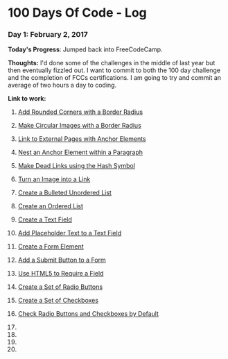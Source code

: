 # 100 Days Of Code - Log

### Day 1: February 2, 2017

**Today's Progress**: Jumped back into FreeCodeCamp. 

**Thoughts:** I'd done some of the challenges in the middle of last year but then eventually fizzled out. I want to commit to both the 100 day challenge and the completion of FCCs certifications.  I am going to try and commit an average of two hours a day to coding.

**Link to work:**

1. [Add Rounded Corners with a Border Radius](https://www.freecodecamp.com/challenges/add-rounded-corners-with-a-border-radius)

2. [Make Circular Images with a Border Radius](https://www.freecodecamp.com/challenges/make-circular-images-with-a-border-radius)

3. [Link to External Pages with Anchor Elements](https://www.freecodecamp.com/challenges/link-to-external-pages-with-anchor-elements)

4. [Nest an Anchor Element within a Paragraph](https://www.freecodecamp.com/challenges/nest-an-anchor-element-within-a-paragraph)

5. [Make Dead Links using the Hash Symbol](https://www.freecodecamp.com/challenges/make-dead-links-using-the-hash-symbol)

6. [Turn an Image into a Link](https://www.freecodecamp.com/challenges/turn-an-image-into-a-link)

7. [Create a Bulleted Unordered List](https://www.freecodecamp.com/challenges/create-a-bulleted-unordered-list)

8. [Create an Ordered List](https://www.freecodecamp.com/challenges/create-an-ordered-list)

9. [Create a Text Field](https://www.freecodecamp.com/challenges/create-a-text-field)

10. [Add Placeholder Text to a Text Field](https://www.freecodecamp.com/challenges/add-placeholder-text-to-a-text-field)

11. [Create a Form Element](https://www.freecodecamp.com/challenges/create-a-form-element)

12. [Add a Submit Button to a Form](https://www.freecodecamp.com/challenges/add-a-submit-button-to-a-form)

13. [Use HTML5 to Require a Field](https://www.freecodecamp.com/challenges/use-html5-to-require-a-field)

14. [Create a Set of Radio Buttons](https://www.freecodecamp.com/challenges/create-a-set-of-radio-buttons)

15. [Create a Set of Checkboxes](https://www.freecodecamp.com/challenges/create-a-set-of-checkboxes)

16. [Check Radio Buttons and Checkboxes by Default](https://www.freecodecamp.com/challenges/check-radio-buttons-and-checkboxes-by-default)

17.
18.
19.
20.
